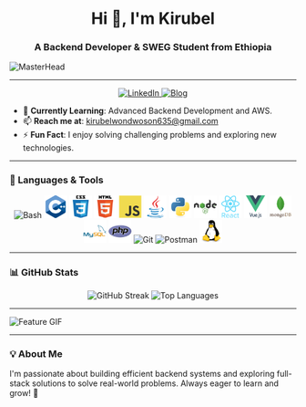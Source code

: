 <h1 align="center">Hi 👋, I'm Kirubel</h1>
<h3 align="center">A Backend Developer & SWEG Student from Ethiopia</h3>

![MasterHead](https://github.com/user-attachments/assets/01f66228-d75b-4cda-a4c8-2f54dd2f46b0)


---
<p align="center">
  <a href="https://www.linkedin.com/in/kirubel7/" target="_blank">
    <img src="https://img.shields.io/badge/LinkedIn-0A66C2?style=for-the-badge&logo=linkedin&logoColor=white" alt="LinkedIn">
  </a>
  <a href="https://kirubel-blog.vercel.app/" target="_blank">
    <img src="https://img.shields.io/badge/Blog-000000?style=for-the-badge&logo=ghost&logoColor=white" alt="Blog">
  </a>
</p>

- 🌱 **Currently Learning**: Advanced Backend Development and AWS.  
- 📫 **Reach me at**: [kirubelwondwoson635@gmail.com](mailto:kirubelwondwoson635@gmail.com)  
- ⚡ **Fun Fact**: I enjoy solving challenging problems and exploring new technologies.  

---

### 🔧 Languages & Tools
<p align="center">
  <img src="https://www.vectorlogo.zone/logos/gnu_bash/gnu_bash-icon.svg" alt="Bash" width="40" height="40"/>
  <img src="https://raw.githubusercontent.com/devicons/devicon/master/icons/cplusplus/cplusplus-original.svg" alt="C++" width="40" height="40"/>
  <img src="https://raw.githubusercontent.com/devicons/devicon/master/icons/css3/css3-original-wordmark.svg" alt="CSS3" width="40" height="40"/>
  <img src="https://raw.githubusercontent.com/devicons/devicon/master/icons/html5/html5-original-wordmark.svg" alt="HTML5" width="40" height="40"/>
  <img src="https://raw.githubusercontent.com/devicons/devicon/master/icons/javascript/javascript-original.svg" alt="JavaScript" width="40" height="40"/>
  <img src="https://raw.githubusercontent.com/devicons/devicon/master/icons/java/java-original.svg" alt="Java" width="40" height="40"/>
  <img src="https://raw.githubusercontent.com/devicons/devicon/master/icons/python/python-original.svg" alt="Python" width="40" height="40"/>
  <img src="https://raw.githubusercontent.com/devicons/devicon/master/icons/nodejs/nodejs-original-wordmark.svg" alt="Node.js" width="40" height="40"/>
  <img src="https://raw.githubusercontent.com/devicons/devicon/master/icons/react/react-original-wordmark.svg" alt="React" width="40" height="40"/>
  <img src="https://raw.githubusercontent.com/devicons/devicon/master/icons/vuejs/vuejs-original-wordmark.svg" alt="Vue.js" width="40" height="40"/>
  <img src="https://raw.githubusercontent.com/devicons/devicon/master/icons/mongodb/mongodb-original-wordmark.svg" alt="MongoDB" width="40" height="40"/>
  <img src="https://raw.githubusercontent.com/devicons/devicon/master/icons/mysql/mysql-original-wordmark.svg" alt="MySQL" width="40" height="40"/>
  <img src="https://raw.githubusercontent.com/devicons/devicon/master/icons/php/php-original.svg" alt="PHP" width="40" height="40"/>
  <img src="https://www.vectorlogo.zone/logos/git-scm/git-scm-icon.svg" alt="Git" width="40" height="40"/>
  <img src="https://www.vectorlogo.zone/logos/getpostman/getpostman-icon.svg" alt="Postman" width="40" height="40"/>
  <img src="https://raw.githubusercontent.com/devicons/devicon/master/icons/linux/linux-original.svg" alt="Linux" width="40" height="40"/>
</p>

---

### 📊 GitHub Stats  
<p align="center">
  <img src="https://github-readme-streak-stats.herokuapp.com/?user=kirubel-wondwoson&theme=radical" alt="GitHub Streak" width="45%" height="150">
  <img src="https://github-readme-stats.vercel.app/api/top-langs?username=kirubel-wondwoson&show_icons=true&locale=en&layout=compact&theme=radical" alt="Top Languages" width="45%" height="150">
</p>

---

![Feature GIF](https://github.com/user-attachments/assets/ef215cb8-1c55-4ea7-989b-eb9a73a541c8)

---

### 💡 About Me  
I'm passionate about building efficient backend systems and exploring full-stack solutions to solve real-world problems. Always eager to learn and grow! 🚀  

